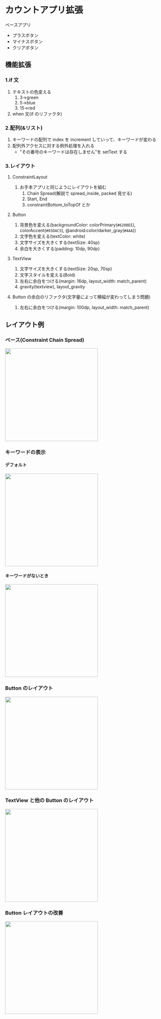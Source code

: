 # カウントアプリ拡張

ベースアプリ

- プラスボタン
- マイナスボタン
- クリアボタン

## 機能拡張

### 1.if 文

1. テキストの色変える
   1. 3→green
   2. 5→blue
   3. 15→red
2. when 文(if のリファクタ)

### 2.配列(&リスト)

1. キーワードの配列で index を increment していって、キーワードが変わる
2. 配列外アクセスに対する例外処理を入れる
   - ”その番号のキーワードは存在しません”を setText する

### 3.レイアウト

1. ConstraintLayout

   1. お手本アプリと同じようにレイアウトを組む
      1. Chain Spread(解説で spread_inside, packed 見せる)
      2. Start, End
      3. constraintBottom_toTopOf とか

2. Button

   1. 背景色を変える(backgroundColor: colorPrimary(`#6200EE`), colorAccent(`#03DAC5`), @android:color/darker_gray(`#AAA`))
   2. 文字色を変える(textColor: white)
   3. 文字サイズを大きくする(textSize: 40sp)
   4. 余白を大きくする(padding: 10dp, 90dp)

3. TextView

   1. 文字サイズを大きくする(textSize: 20sp, 70sp)
   2. 文字スタイルを変える(Bold)
   3. 左右に余白をつける(margin: 16dp, layout_width: match_parent)
   4. gravity(textview), layout_gravity

4. Button の余白のリファクタ(文字量によって横幅が変わってしまう問題)
   1. 左右に余白をつける(margin: 100dp, layout_width: match_parent)

## レイアウト例

### ベース(Constraint Chain Spread)

<img src="https://user-images.githubusercontent.com/25949472/81243022-94b31c80-9049-11ea-869a-dd3db532da83.png" width="300" >

### キーワードの表示

#### デフォルト

<img src="https://user-images.githubusercontent.com/25949472/81243028-98df3a00-9049-11ea-8ca9-1e6bc52ed66d.png" width="300" >

#### キーワードがないとき

<img src="https://user-images.githubusercontent.com/25949472/81243035-9e3c8480-9049-11ea-9916-2e59587e12cd.png" width="300" >

### Button のレイアウト

<img src="https://user-images.githubusercontent.com/25949472/81243038-a1d00b80-9049-11ea-9327-a5910e33e02c.png" width="300" >

### TextView と他の Button のレイアウト

<img src="https://user-images.githubusercontent.com/25949472/81243041-a5639280-9049-11ea-9a9a-5a867b325fdd.png" width="300" >

### Button レイアウトの改善

<img src="https://user-images.githubusercontent.com/25949472/81243048-ae546400-9049-11ea-8920-533442824b12.png" width="300" >
